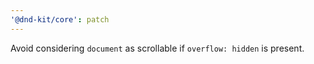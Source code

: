 ```yaml
---
'@dnd-kit/core': patch
---
```


Avoid considering `document` as scrollable if `overflow: hidden` is present.
